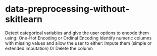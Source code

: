 # data-preprocessing-without-skitlearn
Detect categorical variables and give the user options to encode them using:
One-Hot Encoding or Ordinal Encoding
Identify numeric columns with missing values and allow the user to either:
Impute them (simple or extended imputation)
0r Delete the column


